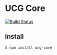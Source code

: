 # UCG Core

[![Build Status](https://travis-ci.org/alec-francis/ucg-core.svg?branch=master)](https://travis-ci.org/alec-francis/ucg-core)

## Install

```
$ npm install ucg-core
```
